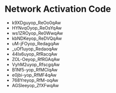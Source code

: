 # Network Activation Code
* k9XDguyop_ReOo0qAw
* HYNvqOyop_ReOsYqAw
* ws1ZROyop_Re0WwqAw
* kbNDKeyop_ReDVQqAw
* uM-jFOyop_RedagqAw
* _uOf1uyop_RedaoqAw
* 44Ix6uyop_RfRacqAw
* ZOL-Oeyop_RfRGAqAw
* VyhM2uyop_RfscgqAw
* B1Nf5-yop_RfMCIqAw
* e0jbi-yop_RfMF4qAw
* 768Yreyop_RfM-oqAw
* AGSleeyop_ZfXFwqAw